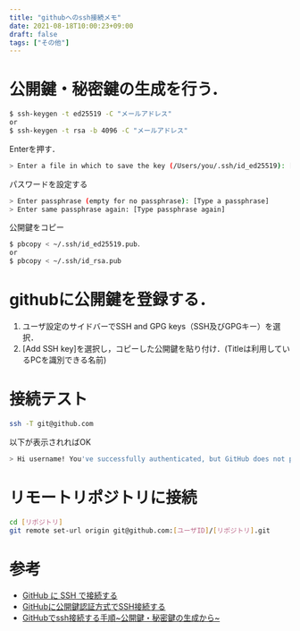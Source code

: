 ```yaml
---
title: "githubへのssh接続メモ"
date: 2021-08-18T10:00:23+09:00
draft: false
tags: ["その他"] 
---
```

<!--more-->

# 公開鍵・秘密鍵の生成を行う．
```bash
$ ssh-keygen -t ed25519 -C "メールアドレス"
or
$ ssh-keygen -t rsa -b 4096 -C "メールアドレス"
```
Enterを押す．
```bash
> Enter a file in which to save the key (/Users/you/.ssh/id_ed25519): [Press enter]
```
パスワードを設定する
```bash
> Enter passphrase (empty for no passphrase): [Type a passphrase]
> Enter same passphrase again: [Type passphrase again]
```
公開鍵をコピー
```bash
$ pbcopy < ~/.ssh/id_ed25519.pub．
or
$ pbcopy < ~/.ssh/id_rsa.pub 
```

# githubに公開鍵を登録する．
1. ユーザ設定のサイドバーでSSH and GPG keys（SSH及びGPGキー）を選択．
2. [Add SSH key]を選択し，コピーした公開鍵を貼り付け．(Titleは利用しているPCを識別できる名前)

# 接続テスト
```bash
ssh -T git@github.com
```
以下が表示されればOK
```bash
> Hi username! You've successfully authenticated, but GitHub does not provide shell access.
```

# リモートリポジトリに接続
```bash
cd [リポジトリ]
git remote set-url origin git@github.com:[ユーザID]/[リポジトリ].git
```

# 参考
- [GitHub に SSH で接続する](https://docs.github.com/ja/github/authenticating-to-github/connecting-to-github-with-ssh)
- [GitHubに公開鍵認証方式でSSH接続する](https://hacknote.jp/archives/56523/)
- [GitHubでssh接続する手順~公開鍵・秘密鍵の生成から~](https://qiita.com/shizuma/items/2b2f873a0034839e47ce)
